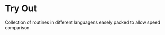 Try Out
=======

Collection of routines in different languagens easely packed
to allow speed comparison. 